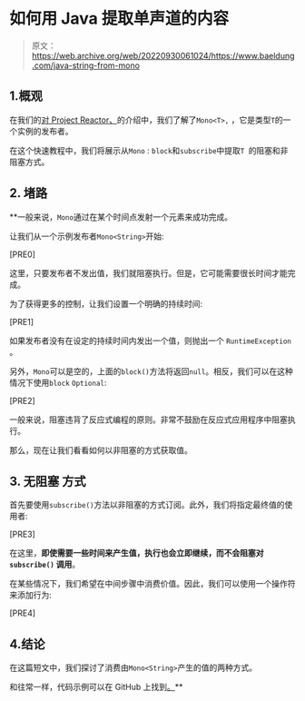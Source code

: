 # 如何用 Java 提取单声道的内容

> 原文：<https://web.archive.org/web/20220930061024/https://www.baeldung.com/java-string-from-mono>

## 1.概观

在我们的[对 Project Reactor、](/web/20220723143545/https://www.baeldung.com/reactor-core)的介绍中，我们了解了`Mono<T>,` ，它是类型`T`的一个实例的发布者。

在这个快速教程中，我们将展示从`Mono` : `block`和`subscribe`中提取`T `的阻塞和非阻塞方式。

## 2. ****堵路****

 **一般来说，`Mono`通过在某个时间点发射一个元素来成功完成。

让我们从一个示例发布者`Mono<String>`开始:

[PRE0]

这里，只要发布者不发出值，我们就阻塞执行。但是，它可能需要很长时间才能完成。

为了获得更多的控制，让我们设置一个明确的持续时间:

[PRE1]

如果发布者没有在设定的持续时间内发出一个值，则抛出一个 `RuntimeException` 。

另外，`Mono`可以是空的，上面的`block()`方法将返回`null`。相反，我们可以在这种情况下使用`block` `Optional`:

[PRE2]

一般来说，阻塞违背了反应式编程的原则。非常不鼓励在反应式应用程序中阻塞执行。

那么，现在让我们看看如何以非阻塞的方式获取值。

## 3. **无阻塞** **方式**

首先要使用`subscribe()`方法以非阻塞的方式订阅。此外，我们将指定最终值的使用者:

[PRE3]

在这里，**即使需要一些时间来产生值，执行也会立即继续，而不会阻塞对`subscribe()` 调用**。

在某些情况下，我们希望在中间步骤中消费价值。因此，我们可以使用一个操作符来添加行为:

[PRE4]

## 4.结论

在这篇短文中，我们探讨了消费由`Mono<String>`产生的值的两种方式。

和往常一样，代码示例可以在 GitHub 上找到[。](https://web.archive.org/web/20220723143545/https://github.com/eugenp/tutorials/tree/master/reactor-core)**